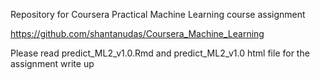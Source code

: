 Repository for Coursera Practical Machine Learning course assignment

https://github.com/shantanudas/Coursera_Machine_Learning

Please read predict_ML2_v1.0.Rmd and predict_ML2_v1.0 html file for the assignment write up

